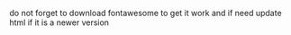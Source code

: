 do not forget to download fontawesome to get it work
and if need update html if it is a newer version

